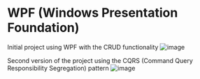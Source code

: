 # WPF (Windows Presentation Foundation)
Initial project using WPF with the CRUD functionality
![image](https://user-images.githubusercontent.com/50721734/182400273-b8d76cdb-9adc-4cd1-8580-d96b92c6618b.png)

Second version of the project using the CQRS (Command Query Responsibility Segregation) pattern
![image](https://user-images.githubusercontent.com/50721734/182853772-238422f7-db2e-4bd9-9749-ae0c302693ee.png)
